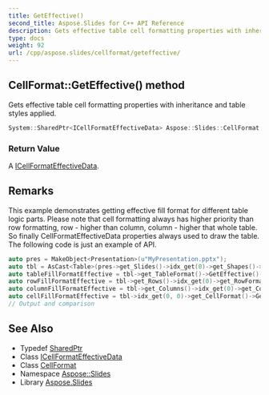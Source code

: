 ```yaml
---
title: GetEffective()
second_title: Aspose.Slides for C++ API Reference
description: Gets effective table cell formatting properties with inheritance and table styles applied.
type: docs
weight: 92
url: /cpp/aspose.slides/cellformat/geteffective/
---
```

## CellFormat::GetEffective() method


Gets effective table cell formatting properties with inheritance and table styles applied.

```cpp
System::SharedPtr<ICellFormatEffectiveData> Aspose::Slides::CellFormat::GetEffective() override
```


### Return Value

A [ICellFormatEffectiveData](../../icellformateffectivedata/).
## Remarks



This example demonstrates getting effective fill format for different table logic parts. Please note that cell formatting always has higher priority than row formatting, row - higher than column, column - higher that whole table. So finally CellFormatEffectiveData properties always used to draw the table. The following code is just an example of API. 
```cpp
auto pres = MakeObject<Presentation>(u"MyPresentation.pptx");
auto tbl = AsCast<Table>(pres->get_Slides()->idx_get(0)->get_Shapes()->idx_get(0));
auto tableFillFormatEffective = tbl->get_TableFormat()->GetEffective()->get_FillFormat();
auto rowFillFormatEffective = tbl->get_Rows()->idx_get(0)->get_RowFormat()->GetEffective()->get_FillFormat();
auto columnFillFormatEffective = tbl->get_Columns()->idx_get(0)->get_ColumnFormat()->GetEffective()->get_FillFormat();
auto cellFillFormatEffective = tbl->idx_get(0, 0)->get_CellFormat()->GetEffective()->get_FillFormat();
// Output and comparison
```

## See Also

* Typedef [SharedPtr](../../system/sharedptr/)
* Class [ICellFormatEffectiveData](../icellformateffectivedata/)
* Class [CellFormat](./)
* Namespace [Aspose::Slides](../)
* Library [Aspose.Slides](../../)